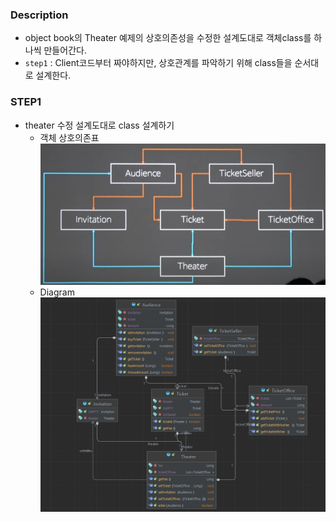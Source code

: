 ### Description
- object book의 Theater 예제의 상호의존성을 수정한 설계도대로 객체class를 하나씩 만들어간다.
- `step1` : Client코드부터 짜야하지만, 상호관계를 파악하기 위해 class들을 순서대로 설계한다.

### STEP1
- theater 수정 설계도대로 class 설계하기
    - 객체 상호의존표
        ![image-20220122214556326](https://raw.githubusercontent.com/is3js/screenshots/main/image-20220122214556326.png)
    - Diagram
        ![image-20220621120453611](https://raw.githubusercontent.com/is3js/screenshots/main/image-20220621120453611.png)
